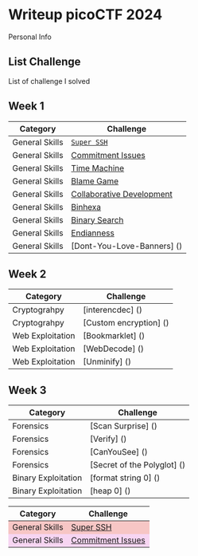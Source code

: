 # **Writeup picoCTF 2024**
Personal Info
## **List Challenge**
List of challenge I solved
## **Week 1**
| **Category**    | **Challenge**                       |
| -------------   | -------------                       |
| General Skills |[`Super SSH`](General%20Skills/superssh-solve.md)|
| General Skills |[Commitment Issues](General%20Skills/commit-solve.md)|
| General Skills |[Time Machine](General%20Skills/timemachine-solve.md)|
| General Skills |[Blame Game](General%20Skills/blamegame-solve.md)|
| General Skills |[Collaborative Development](General%20Skills/collaborative-solve.md)|
| General Skills |[Binhexa](General%20Skills/binhexa-solve.md)|
| General Skills |[Binary Search](General%20Skills/binarysearch-solve.md)|
| General Skills |[Endianness](General%20Skills/endianness-solve.md)|
| General Skills |[Dont-You-Love-Banners] ()|

## **Week 2**
| **Category**    | **Challenge**                       |
| -------------   | -------------                       |
| Cryptograhpy |[interencdec] ()|
| Cryptograhpy |[Custom encryption] ()|
| Web Exploitation |[Bookmarklet] ()|
| Web Exploitation |[WebDecode] ()|
| Web Exploitation |[Unminify] ()|

## **Week 3**
| **Category**    | **Challenge**                       |
| -------------   | -------------                       |
| Forensics |[Scan Surprise] ()|
| Forensics |[Verify] ()|
| Forensics |[CanYouSee] ()|
| Forensics |[Secret of the Polyglot] ()|
| Binary Exploitation |[format string 0] ()|
| Binary Exploitation |[heap 0] ()|

<table>
  <thead>
    <tr>
      <th>Category</th>
      <th>Challenge</th>
    </tr>
  </thead>
  <tbody>
    <tr>
      <td style="background-color:#f7c6c5;">General Skills</td>
      <td style="background-color:#f7c6c5;"><a href="General%20Skills/superssh-solve.md">Super SSH</a></td>
    </tr>
    <tr>
      <td style="background-color:#f7d5f2;">General Skills</td>
      <td style="background-color:#f7d5f2;"><a href="General%20Skills/commit-solve.md">Commitment Issues</a></td>
    </tr>
    <!-- Sisipkan baris-baris berikutnya sesuai kebutuhan -->
  </tbody>
</table>
